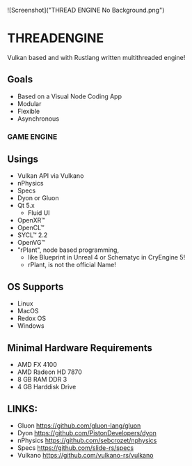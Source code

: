 ![Screenshot]("THREAD ENGINE No Background.png")

# THREADENGINE
Vulkan based and with Rustlang written multithreaded engine!

## Goals

- Based on a Visual Node Coding App
- Modular
- Flexible
- Asynchronous
### GAME ENGINE


## Usings

- Vulkan API via Vulkano
- nPhysics
- Specs
- Dyon or Gluon
- Qt 5.x
  - Fluid UI
- OpenXR™
- OpenCL™
- SYCL™ 2.2
- OpenVG™
- "rPlant", node based programming,
  - like Blueprint in Unreal 4 or Schematyc in CryEngine 5!
  - rPlant, is not the official Name!

## OS Supports

- Linux
- MacOS
- Redox OS
- Windows

## Minimal Hardware Requirements

- AMD FX 4100
- AMD Radeon HD 7870
- 8 GB RAM DDR 3
- 4 GB Harddisk Drive 

## LINKS:

- Gluon https://github.com/gluon-lang/gluon
- Dyon https://github.com/PistonDevelopers/dyon
- nPhysics https://github.com/sebcrozet/nphysics
- Specs https://github.com/slide-rs/specs
- Vulkano https://github.com/vulkano-rs/vulkano
